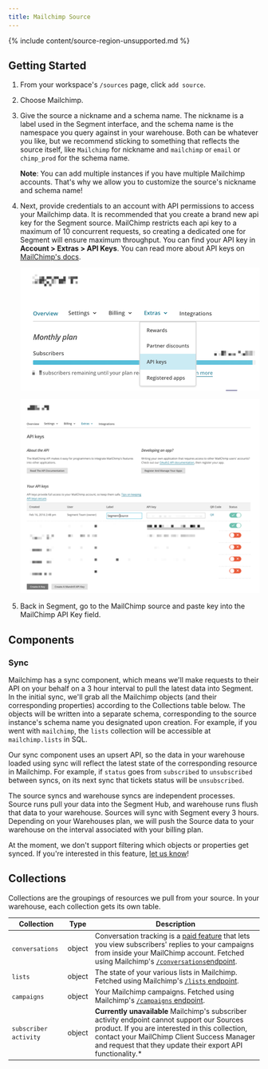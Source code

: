 ```yaml
---
title: Mailchimp Source
---
```


{% include content/source-region-unsupported.md %}

## Getting Started

1. From your workspace's `/sources` page, click `add source`.

2. Choose Mailchimp.

3. Give the source a nickname and a schema name. The nickname is a label used in the Segment interface, and the schema name is the namespace you query against in your warehouse. Both can be whatever you like, but we recommend sticking to something that reflects the source itself, like `Mailchimp` for nickname and `mailchimp` or `email` or `chimp_prod` for the schema name.

   **Note**: You can add multiple instances if you have multiple Mailchimp accounts. That's why we allow you to customize the source's nickname and schema name!
4. Next, provide credentials to an account with API permissions to access your Mailchimp data. It is recommended that you create a brand new api key for the Segment source. MailChimp restricts each api key to a maximum of 10 concurrent requests, so creating a dedicated one for Segment will ensure maximum throughput. You can find your API key in **Account > Extras > API Keys**. You can read more about API keys on [MailChimp's docs](http://kb.mailchimp.com/integrations/api-integrations/about-api-keys).

   ![](images/3027189_API+Keys.png)

   ![](images/3032880_ChimpKey.png)


5. Back in Segment, go to the MailChimp source and paste key into the MailChimp API Key field.


## Components

### Sync

Mailchimp has a sync component, which means we'll make requests to their API on your behalf on a 3 hour interval to pull the latest data into Segment. In the initial sync, we'll grab all the Mailchimp objects (and their corresponding properties) according to the Collections table below. The objects will be written into a separate schema, corresponding to the source instance's schema name you designated upon creation. For example, if you went with `mailchimp`, the `lists` collection will be accessible at `mailchimp.lists` in SQL.

Our sync component uses an upsert API, so the data in your warehouse loaded using sync will reflect the latest state of the corresponding resource in Mailchimp.  For example, if `status` goes from `subscribed` to `unsubscribed` between syncs, on its next sync that tickets status will be `unsubscribed`.

The source syncs and warehouse syncs are independent processes. Source runs pull your data into the Segment Hub, and warehouse runs flush that data to your warehouse. Sources will sync with Segment every 3 hours. Depending on your Warehouses plan, we will push the Source data to your warehouse on the interval associated with your billing plan.

At the moment, we don't support filtering which objects or properties get synced. If you're interested in this feature, [let us know](https://segment.com/help/contact/)!


## Collections

Collections are the groupings of resources we pull from your source. In your warehouse, each collection gets its own table.


|  Collection | Type | Description |
|  ------ | ------ | ------ |
|  `conversations` | object | Conversation tracking is a [paid feature](http://kb.mailchimp.com/accounts/billing/how-mailchimp-pricing-plans-work) that lets you view subscribers' replies to your campaigns from inside your MailChimp account. Fetched using Mailchimp's [`/conversations`endpoint](https://mailchimp.com/developer/reference/conversations/). |
|  `lists` | object | The state of your various lists in Mailchimp. Fetched using Mailchimp's [`/lists` endpoint](https://mailchimp.com/developer/reference/lists/). |
|  `campaigns` | object | Your Mailchimp campaigns. Fetched using Mailchimp's [`/campaigns` endpoint](https://mailchimp.com/developer/reference/campaigns/). |
|  `subscriber activity` | object | **Currently unavailable** Mailchimp's subscriber activity endpoint cannot support our Sources product. If you are interested in this collection, contact your MailChimp Client Success Manager and request that they update their export API functionality.* |
